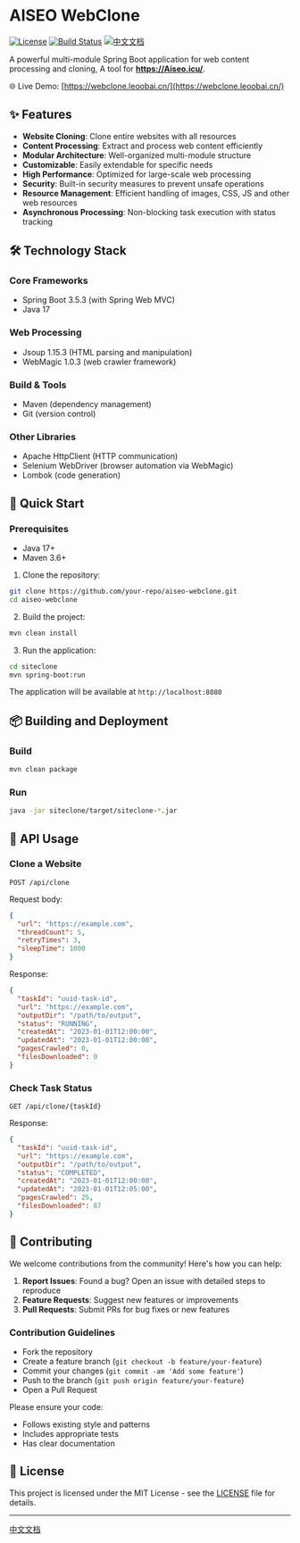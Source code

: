 # AISEO WebClone

[![License](https://img.shields.io/badge/license-MIT-blue.svg)](LICENSE)
[![Build Status](https://github.com/your-repo/aiseo-webclone/actions/workflows/build.yml/badge.svg)](https://github.com/your-repo/aiseo-webclone/actions)
[![中文文档](https://img.shields.io/badge/文档-中文版-blue.svg)](README_ZH.md)

A powerful multi-module Spring Boot application for web content processing and cloning, A tool for **https://Aiseo.icu/**.

🌐 Live Demo: [https://webclone.leoobai.cn/](https://webclone.leoobai.cn/)

## ✨ Features

- **Website Cloning**: Clone entire websites with all resources
- **Content Processing**: Extract and process web content efficiently 
- **Modular Architecture**: Well-organized multi-module structure
- **Customizable**: Easily extendable for specific needs
- **High Performance**: Optimized for large-scale web processing
- **Security**: Built-in security measures to prevent unsafe operations
- **Resource Management**: Efficient handling of images, CSS, JS and other web resources
- **Asynchronous Processing**: Non-blocking task execution with status tracking

## 🛠 Technology Stack

### Core Frameworks
- Spring Boot 3.5.3 (with Spring Web MVC)
- Java 17

### Web Processing
- Jsoup 1.15.3 (HTML parsing and manipulation)
- WebMagic 1.0.3 (web crawler framework)

### Build & Tools
- Maven (dependency management)
- Git (version control)

### Other Libraries
- Apache HttpClient (HTTP communication)
- Selenium WebDriver (browser automation via WebMagic)
- Lombok (code generation)

## 🚀 Quick Start

### Prerequisites
- Java 17+
- Maven 3.6+

1. Clone the repository:
```bash
git clone https://github.com/your-repo/aiseo-webclone.git
cd aiseo-webclone
```

2. Build the project:
```bash
mvn clean install
```

3. Run the application:
```bash
cd siteclone
mvn spring-boot:run
```

The application will be available at `http://localhost:8080`

## 📦 Building and Deployment

### Build
```bash
mvn clean package
```

### Run
```bash
java -jar siteclone/target/siteclone-*.jar
```

## 🔧 API Usage

### Clone a Website
```
POST /api/clone
```

Request body:
```json
{
  "url": "https://example.com",
  "threadCount": 5,
  "retryTimes": 3,
  "sleepTime": 1000
}
```

Response:
```json
{
  "taskId": "uuid-task-id",
  "url": "https://example.com",
  "outputDir": "/path/to/output",
  "status": "RUNNING",
  "createdAt": "2023-01-01T12:00:00",
  "updatedAt": "2023-01-01T12:00:00",
  "pagesCrawled": 0,
  "filesDownloaded": 0
}
```

### Check Task Status
```
GET /api/clone/{taskId}
```

Response:
```json
{
  "taskId": "uuid-task-id",
  "url": "https://example.com",
  "outputDir": "/path/to/output",
  "status": "COMPLETED",
  "createdAt": "2023-01-01T12:00:00",
  "updatedAt": "2023-01-01T12:05:00",
  "pagesCrawled": 25,
  "filesDownloaded": 87
}
```

## 🤝 Contributing

We welcome contributions from the community! Here's how you can help:

1. **Report Issues**: Found a bug? Open an issue with detailed steps to reproduce
2. **Feature Requests**: Suggest new features or improvements
3. **Pull Requests**: Submit PRs for bug fixes or new features

### Contribution Guidelines
- Fork the repository
- Create a feature branch (`git checkout -b feature/your-feature`)
- Commit your changes (`git commit -am 'Add some feature'`)
- Push to the branch (`git push origin feature/your-feature`)
- Open a Pull Request

Please ensure your code:
- Follows existing style and patterns
- Includes appropriate tests
- Has clear documentation

## 📜 License

This project is licensed under the MIT License - see the [LICENSE](LICENSE) file for details.

---

[中文文档](README_ZH.md)
